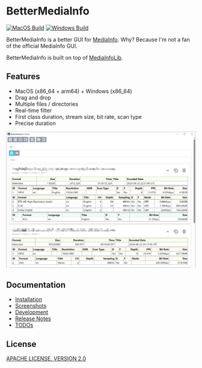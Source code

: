 # BetterMediaInfo

[![MacOS Build](https://github.com/caoccao/BetterMediaInfo/actions/workflows/macos_build.yml/badge.svg)](https://github.com/caoccao/BetterMediaInfo/actions/workflows/macos_build.yml) [![Windows Build](https://github.com/caoccao/BetterMediaInfo/actions/workflows/windows_build.yml/badge.svg)](https://github.com/caoccao/BetterMediaInfo/actions/workflows/windows_build.yml)

BetterMediaInfo is a better GUI for [MediaInfo](https://github.com/MediaArea/MediaInfo). Why? Because I'm not a fan of the official MediaInfo GUI.

BetterMediaInfo is built on top of [MediaInfoLib](https://github.com/MediaArea/MediaInfoLib).

## Features

* MacOS (x86_64 + arm64) + Windows (x86_64)
* Drag and drop
* Multiple files / directories
* Real-time filter
* First class duration, stream size, bit rate, scan type
* Precise duration

![Screenshot](https://github.com/caoccao/BetterMediaInfo/raw/main/docs/screenshots/card_view.png)

## Documentation

* [Installation](docs/installation.md)
* [Screenshots](docs/screenshots.md)
* [Development](docs/development.md)
* [Release Notes](docs/release_notes.md)
* [TODOs](docs/todos.md)

## License

[APACHE LICENSE, VERSION 2.0](LICENSE)
